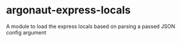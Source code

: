 # argonaut-express-locals
A module to load the express locals based on parsing a passed JSON config argument
